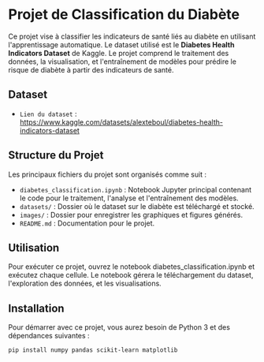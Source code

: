 # Projet de Classification du Diabète

Ce projet vise à classifier les indicateurs de santé liés au diabète en utilisant l'apprentissage automatique. Le dataset utilisé est le **Diabetes Health Indicators Dataset** de Kaggle. Le projet comprend le traitement des données, la visualisation, et l'entraînement de modèles pour prédire le risque de diabète à partir des indicateurs de santé.
## Dataset

- `Lien du dataset` : https://www.kaggle.com/datasets/alexteboul/diabetes-health-indicators-dataset

## Structure du Projet

Les principaux fichiers du projet sont organisés comme suit :

- `diabetes_classification.ipynb` : Notebook Jupyter principal contenant le code pour le traitement, l'analyse et l'entraînement des modèles.
- `datasets/` : Dossier où le dataset sur le diabète est téléchargé et stocké.
- `images/` : Dossier pour enregistrer les graphiques et figures générés.
- `README.md` : Documentation pour le projet.

## Utilisation
Pour exécuter ce projet, ouvrez le notebook diabetes_classification.ipynb et exécutez chaque cellule. Le notebook gérera le téléchargement du dataset, l'exploration des données, et les visualisations.

## Installation

Pour démarrer avec ce projet, vous aurez besoin de Python 3 et des dépendances suivantes :
```bash
pip install numpy pandas scikit-learn matplotlib


